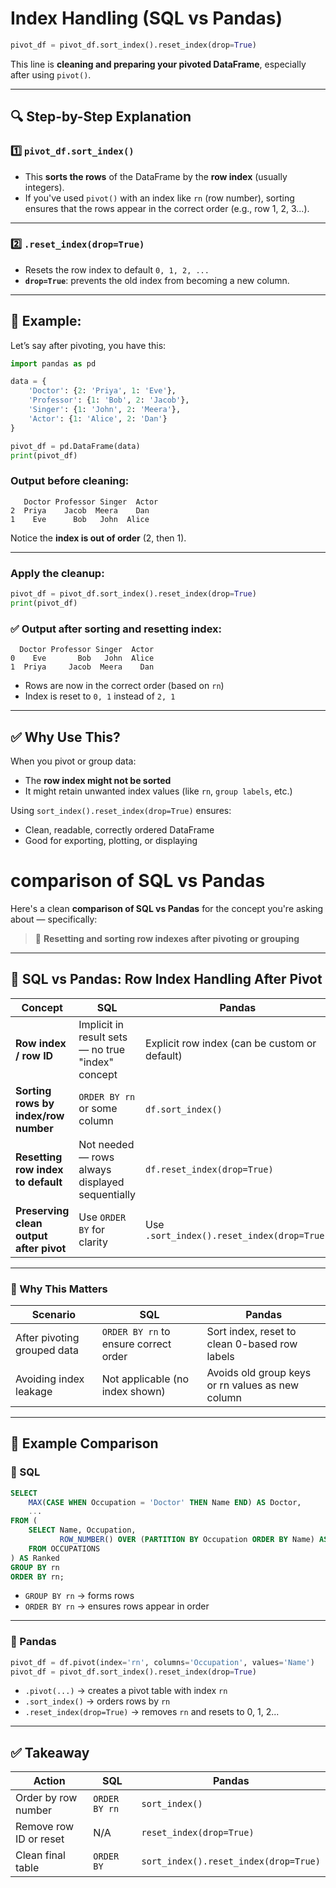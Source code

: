 # Index Handling (SQL vs Pandas)
 

```python
pivot_df = pivot_df.sort_index().reset_index(drop=True)
```

This line is **cleaning and preparing your pivoted DataFrame**, especially after using `pivot()`.

---

## 🔍 Step-by-Step Explanation

### 1️⃣ `pivot_df.sort_index()`

* This **sorts the rows** of the DataFrame by the **row index** (usually integers).
* If you've used `pivot()` with an index like `rn` (row number), sorting ensures that the rows appear in the correct order (e.g., row 1, 2, 3...).

---

### 2️⃣ `.reset_index(drop=True)`

* Resets the row index to default `0, 1, 2, ...`
* **`drop=True`**: prevents the old index from becoming a new column.

---

## 📘 Example:

Let’s say after pivoting, you have this:

```python
import pandas as pd

data = {
    'Doctor': {2: 'Priya', 1: 'Eve'},
    'Professor': {1: 'Bob', 2: 'Jacob'},
    'Singer': {1: 'John', 2: 'Meera'},
    'Actor': {1: 'Alice', 2: 'Dan'}
}

pivot_df = pd.DataFrame(data)
print(pivot_df)
```

### Output before cleaning:

```
   Doctor Professor Singer  Actor
2  Priya    Jacob  Meera    Dan
1    Eve      Bob   John  Alice
```

Notice the **index is out of order** (2, then 1).

---

### Apply the cleanup:

```python
pivot_df = pivot_df.sort_index().reset_index(drop=True)
print(pivot_df)
```

### ✅ Output after sorting and resetting index:

```
  Doctor Professor Singer  Actor
0    Eve       Bob   John  Alice
1  Priya     Jacob  Meera    Dan
```

* Rows are now in the correct order (based on `rn`)
* Index is reset to `0, 1` instead of `2, 1`

---

## ✅ Why Use This?

When you pivot or group data:

* The **row index might not be sorted**
* It might retain unwanted index values (like `rn`, `group labels`, etc.)

Using `sort_index().reset_index(drop=True)` ensures:

* Clean, readable, correctly ordered DataFrame
* Good for exporting, plotting, or displaying


# comparison of SQL vs Pandas

Here's a clean **comparison of SQL vs Pandas** for the concept you're asking about — specifically:

> 🧹 **Resetting and sorting row indexes after pivoting or grouping**

---

## 🔄 SQL vs Pandas: Row Index Handling After Pivot

| Concept                                 | SQL                                               | Pandas                                        |
| --------------------------------------- | ------------------------------------------------- | --------------------------------------------- |
| **Row index / row ID**                  | Implicit in result sets — no true "index" concept | Explicit row index (can be custom or default) |
| **Sorting rows by index/row number**    | `ORDER BY rn` or some column                      | `df.sort_index()`                             |
| **Resetting row index to default**      | Not needed — rows always displayed sequentially   | `df.reset_index(drop=True)`                   |
| **Preserving clean output after pivot** | Use `ORDER BY` for clarity                        | Use `.sort_index().reset_index(drop=True)`    |

---

### 🧠 Why This Matters

| Scenario                    | SQL                                   | Pandas                                           |
| --------------------------- | ------------------------------------- | ------------------------------------------------ |
| After pivoting grouped data | `ORDER BY rn` to ensure correct order | Sort index, reset to clean 0-based row labels    |
| Avoiding index leakage      | Not applicable (no index shown)       | Avoids old group keys or rn values as new column |

---

## 📘 Example Comparison

### 🔹 SQL

```sql
SELECT
    MAX(CASE WHEN Occupation = 'Doctor' THEN Name END) AS Doctor,
    ...
FROM (
    SELECT Name, Occupation,
           ROW_NUMBER() OVER (PARTITION BY Occupation ORDER BY Name) AS rn
    FROM OCCUPATIONS
) AS Ranked
GROUP BY rn
ORDER BY rn;
```

* `GROUP BY rn` → forms rows
* `ORDER BY rn` → ensures rows appear in order

---

### 🔸 Pandas

```python
pivot_df = df.pivot(index='rn', columns='Occupation', values='Name')
pivot_df = pivot_df.sort_index().reset_index(drop=True)
```

* `.pivot(...)` → creates a pivot table with index `rn`
* `.sort_index()` → orders rows by `rn`
* `.reset_index(drop=True)` → removes `rn` and resets to 0, 1, 2...

---

## ✅ Takeaway

| Action                 | SQL           | Pandas                                |
| ---------------------- | ------------- | ------------------------------------- |
| Order by row number    | `ORDER BY rn` | `sort_index()`                        |
| Remove row ID or reset | N/A           | `reset_index(drop=True)`              |
| Clean final table      | `ORDER BY`    | `sort_index().reset_index(drop=True)` |
